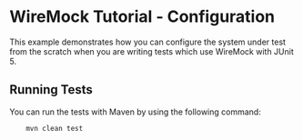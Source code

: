 # WireMock Tutorial - Configuration

This example demonstrates how you can configure the system under test from the scratch when you are writing tests which 
use WireMock with JUnit 5.

## Running Tests

You can run the tests with Maven by using the following command:

        mvn clean test
        